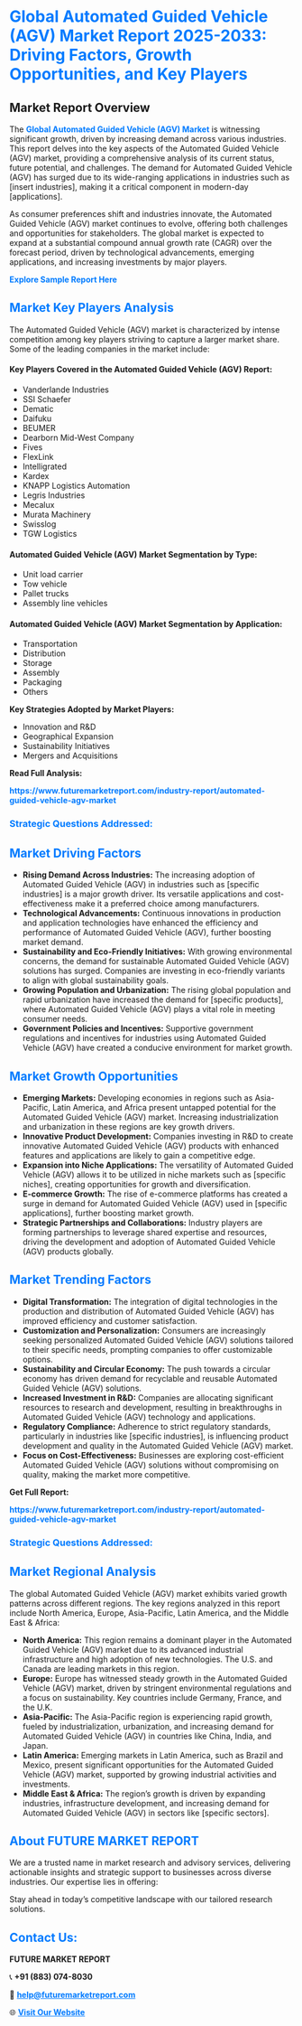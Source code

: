 <h1 style="color: #007BFF;">Global Automated Guided Vehicle (AGV) Market Report 2025-2033: Driving Factors, Growth Opportunities, and Key Players</h1>

<section id="overview">
<h2>Market Report Overview</h2>
<p>The <a href="https://www.futuremarketreport.com/industry-report/automated-guided-vehicle-agv-market" style="color: #007BFF; text-decoration: none;"><strong>Global Automated Guided Vehicle (AGV) Market</strong></a> is witnessing significant growth, driven by increasing demand across various industries. This report delves into the key aspects of the Automated Guided Vehicle (AGV) market, providing a comprehensive analysis of its current status, future potential, and challenges. The demand for Automated Guided Vehicle (AGV) has surged due to its wide-ranging applications in industries such as [insert industries], making it a critical component in modern-day [applications].</p>
<p>As consumer preferences shift and industries innovate, the Automated Guided Vehicle (AGV) market continues to evolve, offering both challenges and opportunities for stakeholders. The global market is expected to expand at a substantial compound annual growth rate (CAGR) over the forecast period, driven by technological advancements, emerging applications, and increasing investments by major players.</p>
</section>

<section id="overview">
<p><a href="https://www.futuremarketreport.com/request-sample/reportId=43509" style="color: #007BFF; text-decoration: none;"><strong>Explore Sample Report Here</strong></a></p>
</section>

<section id="key-players">
<h2 style="color: #007BFF;">Market Key Players Analysis</h2>
<p>The Automated Guided Vehicle (AGV) market is characterized by intense competition among key players striving to capture a larger market share. Some of the leading companies in the market include:</p>
<h4>Key Players Covered in the Automated Guided Vehicle (AGV) Report:</h4>
<ul><li>Vanderlande Industries</li><li>SSI Schaefer</li><li>Dematic</li><li>Daifuku</li><li>BEUMER</li><li>Dearborn Mid-West Company</li><li>Fives</li><li>FlexLink</li><li>Intelligrated</li><li>Kardex</li><li>KNAPP Logistics Automation</li><li>Legris Industries</li><li>Mecalux</li><li>Murata Machinery</li><li>Swisslog</li><li>TGW Logistics</li></ul>
<h4>Automated Guided Vehicle (AGV) Market Segmentation by Type:</h4>
<ul><li>Unit load carrier</li><li>Tow vehicle</li><li>Pallet trucks</li><li>Assembly line vehicles</li></ul>

<h4>Automated Guided Vehicle (AGV) Market Segmentation by Application:</h4>
<ul><li>Transportation</li><li>Distribution</li><li>Storage</li><li>Assembly</li><li>Packaging</li><li>Others</li></ul>
<p><strong>Key Strategies Adopted by Market Players:</strong></p>
<ul>
<li>Innovation and R&D</li>
<li>Geographical Expansion</li>
<li>Sustainability Initiatives</li>
<li>Mergers and Acquisitions</li>
</ul>
</section>

<section>
<p><strong>Read Full Analysis: </strong></p><a href="https://www.futuremarketreport.com/industry-report/automated-guided-vehicle-agv-market" style="color: #007BFF; text-decoration: none;"><strong>https://www.futuremarketreport.com/industry-report/automated-guided-vehicle-agv-market</strong></a>
<h3 style="color: #007BFF;">Strategic Questions Addressed:</h3>
</section>

<section id="driving-factors">
<h2 style="color: #007BFF;">Market Driving Factors</h2>
<ul>
<li><strong>Rising Demand Across Industries:</strong> The increasing adoption of Automated Guided Vehicle (AGV) in industries such as [specific industries] is a major growth driver. Its versatile applications and cost-effectiveness make it a preferred choice among manufacturers.</li>
<li><strong>Technological Advancements:</strong> Continuous innovations in production and application technologies have enhanced the efficiency and performance of Automated Guided Vehicle (AGV), further boosting market demand.</li>
<li><strong>Sustainability and Eco-Friendly Initiatives:</strong> With growing environmental concerns, the demand for sustainable Automated Guided Vehicle (AGV) solutions has surged. Companies are investing in eco-friendly variants to align with global sustainability goals.</li>
<li><strong>Growing Population and Urbanization:</strong> The rising global population and rapid urbanization have increased the demand for [specific products], where Automated Guided Vehicle (AGV) plays a vital role in meeting consumer needs.</li>
<li><strong>Government Policies and Incentives:</strong> Supportive government regulations and incentives for industries using Automated Guided Vehicle (AGV) have created a conducive environment for market growth.</li>
</ul>
</section>

<section id="growth-opportunities">
<h2 style="color: #007BFF;">Market Growth Opportunities</h2>
<ul>
<li><strong>Emerging Markets:</strong> Developing economies in regions such as Asia-Pacific, Latin America, and Africa present untapped potential for the Automated Guided Vehicle (AGV) market. Increasing industrialization and urbanization in these regions are key growth drivers.</li>
<li><strong>Innovative Product Development:</strong> Companies investing in R&D to create innovative Automated Guided Vehicle (AGV) products with enhanced features and applications are likely to gain a competitive edge.</li>
<li><strong>Expansion into Niche Applications:</strong> The versatility of Automated Guided Vehicle (AGV) allows it to be utilized in niche markets such as [specific niches], creating opportunities for growth and diversification.</li>
<li><strong>E-commerce Growth:</strong> The rise of e-commerce platforms has created a surge in demand for Automated Guided Vehicle (AGV) used in [specific applications], further boosting market growth.</li>
<li><strong>Strategic Partnerships and Collaborations:</strong> Industry players are forming partnerships to leverage shared expertise and resources, driving the development and adoption of Automated Guided Vehicle (AGV) products globally.</li>
</ul>
</section>

<section id="trending-factors">
<h2 style="color: #007BFF;">Market Trending Factors</h2>
<ul>
<li><strong>Digital Transformation:</strong> The integration of digital technologies in the production and distribution of Automated Guided Vehicle (AGV) has improved efficiency and customer satisfaction.</li>
<li><strong>Customization and Personalization:</strong> Consumers are increasingly seeking personalized Automated Guided Vehicle (AGV) solutions tailored to their specific needs, prompting companies to offer customizable options.</li>
<li><strong>Sustainability and Circular Economy:</strong> The push towards a circular economy has driven demand for recyclable and reusable Automated Guided Vehicle (AGV) solutions.</li>
<li><strong>Increased Investment in R&D:</strong> Companies are allocating significant resources to research and development, resulting in breakthroughs in Automated Guided Vehicle (AGV) technology and applications.</li>
<li><strong>Regulatory Compliance:</strong> Adherence to strict regulatory standards, particularly in industries like [specific industries], is influencing product development and quality in the Automated Guided Vehicle (AGV) market.</li>
<li><strong>Focus on Cost-Effectiveness:</strong> Businesses are exploring cost-efficient Automated Guided Vehicle (AGV) solutions without compromising on quality, making the market more competitive.</li>
</ul>
</section>

<section>
<p><strong>Get Full Report: </strong></p><a href="https://www.futuremarketreport.com/industry-report/automated-guided-vehicle-agv-market" style="color: #007BFF; text-decoration: none;"><strong>https://www.futuremarketreport.com/industry-report/automated-guided-vehicle-agv-market</strong></a>
<h3 style="color: #007BFF;">Strategic Questions Addressed:</h3>
</section>


<section id="regional-analysis">
<h2 style="color: #007BFF;">Market Regional Analysis</h2>
<p>The global Automated Guided Vehicle (AGV) market exhibits varied growth patterns across different regions. The key regions analyzed in this report include North America, Europe, Asia-Pacific, Latin America, and the Middle East & Africa:</p>
<ul>
<li><strong>North America:</strong> This region remains a dominant player in the Automated Guided Vehicle (AGV) market due to its advanced industrial infrastructure and high adoption of new technologies. The U.S. and Canada are leading markets in this region.</li>
<li><strong>Europe:</strong> Europe has witnessed steady growth in the Automated Guided Vehicle (AGV) market, driven by stringent environmental regulations and a focus on sustainability. Key countries include Germany, France, and the U.K.</li>
<li><strong>Asia-Pacific:</strong> The Asia-Pacific region is experiencing rapid growth, fueled by industrialization, urbanization, and increasing demand for Automated Guided Vehicle (AGV) in countries like China, India, and Japan.</li>
<li><strong>Latin America:</strong> Emerging markets in Latin America, such as Brazil and Mexico, present significant opportunities for the Automated Guided Vehicle (AGV) market, supported by growing industrial activities and investments.</li>
<li><strong>Middle East & Africa:</strong> The region’s growth is driven by expanding industries, infrastructure development, and increasing demand for Automated Guided Vehicle (AGV) in sectors like [specific sectors].</li>
</ul>
</section>

<footer>
<h2 style="color: #007BFF;">About FUTURE MARKET REPORT</h2>
<p>We are a trusted name in market research and advisory services, delivering actionable insights and strategic support to businesses across diverse industries. Our expertise lies in offering:</p>

<p>Stay ahead in today’s competitive landscape with our tailored research solutions.</p>

<h2 style="color: #007BFF;">Contact Us:</h2>
<p><strong>FUTURE MARKET REPORT</strong></p>
<p>📞 <strong>+91 (883) 074-8030</strong></p>
<p>📧 <strong><a href="mailto:help@futuremarketreport.com" style="color: #007BFF;">help@futuremarketreport.com</a></strong></p>
<p>🌐 <strong><a href="https://www.futuremarketreport.com/" style="color: #007BFF;">Visit Our Website</a></strong></p>
</footer>
